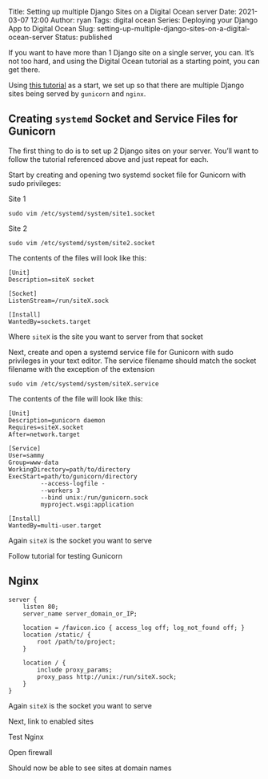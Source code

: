 Title: Setting up multiple Django Sites on a Digital Ocean server
Date: 2021-03-07 12:00
Author: ryan
Tags: digital ocean
Series: Deploying your Django App to Digital Ocean
Slug: setting-up-multiple-django-sites-on-a-digital-ocean-server
Status: published

If you want to have more than 1 Django site on a single server, you can. It’s not too hard, and using the Digital Ocean tutorial as a starting point, you can get there.

Using [this tutorial](https://www.digitalocean.com/community/tutorials/how-to-set-up-django-with-postgres-nginx-and-gunicorn-on-ubuntu-18-04) as a start, we set up so that there are multiple Django sites being served by `gunicorn` and `nginx`.

## Creating `systemd` Socket and Service Files for Gunicorn

The first thing to do is to set up 2 Django sites on your server. You’ll want to follow the tutorial referenced above and just repeat for each.

Start by creating and opening two systemd socket file for Gunicorn with sudo privileges:

Site 1

```
sudo vim /etc/systemd/system/site1.socket
```

Site 2

```
sudo vim /etc/systemd/system/site2.socket
```

The contents of the files will look like this:

```
[Unit]
Description=siteX socket

[Socket]
ListenStream=/run/siteX.sock

[Install]
WantedBy=sockets.target
```

Where `siteX` is the site you want to server from that socket

Next, create and open a systemd service file for Gunicorn with sudo privileges in your text editor. The service filename should match the socket filename with the exception of the extension

```
sudo vim /etc/systemd/system/siteX.service
```

The contents of the file will look like this:

```
[Unit]
Description=gunicorn daemon
Requires=siteX.socket
After=network.target

[Service]
User=sammy
Group=www-data
WorkingDirectory=path/to/directory
ExecStart=path/to/gunicorn/directory   
         --access-logfile -   
         --workers 3   
         --bind unix:/run/gunicorn.sock   
         myproject.wsgi:application

[Install]
WantedBy=multi-user.target
```

Again `siteX` is the socket you want to serve

Follow tutorial for testing Gunicorn

## Nginx

```
server {
    listen 80;
    server_name server_domain_or_IP;

    location = /favicon.ico { access_log off; log_not_found off; }
    location /static/ {
        root /path/to/project;
    }

    location / {
        include proxy_params;
        proxy_pass http://unix:/run/siteX.sock;
    }
}
```

Again `siteX` is the socket you want to serve

Next, link to enabled sites

Test Nginx

Open firewall

Should now be able to see sites at domain names
